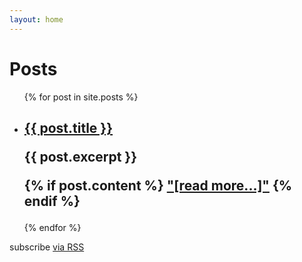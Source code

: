 ```yaml
---
layout: home
---
```


<div class="home">
<div class="logo-bar">

  <h1 class="page-heading">Posts</h1>

  <ul class="post-list">
    {% for post in site.posts %}
      <li>
        <h2>
          <a class="post-link" href="{{ post.url | prepend: site.baseurl }}">{{ post.title }}</a>
          <!--<p> {{ post.meta }} </p>-->
          <p>  {{ post.excerpt }} </p>
          <p>
            {% if post.content %}
              <a class="post-readmore" href="{{ post.url | prepend: site.baseurl }}">"[read more...]"</a>
            {% endif %}
          </p>
        </h2>
      </li>
    {% endfor %}
  </ul>

  <p class="rss-subscribe">subscribe <a href="{{ "/feed.xml" | prepend: site.baseurl }}">via RSS</a></p>

</div>
